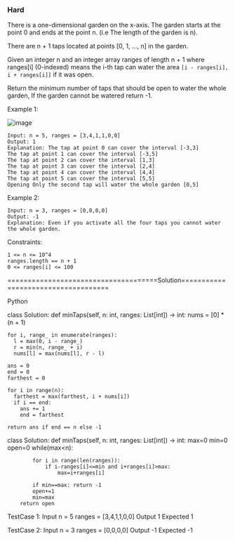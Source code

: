 ### Hard

There is a one-dimensional garden on the x-axis. The garden starts at the point 0 and ends at the point n. (i.e The length of the garden is n).

There are n + 1 taps located at points [0, 1, ..., n] in the garden.

Given an integer n and an integer array ranges of length n + 1 where ranges[i] (0-indexed) means the i-th tap can water the area ```[i - ranges[i], i + ranges[i]]``` if it was open.

Return the minimum number of taps that should be open to water the whole garden, If the garden cannot be watered return -1.

 

Example 1:

![image](https://github.com/Pughal/leetcode_solutions/assets/22728867/35c95087-2856-4204-bb14-f08f9054eaa8)

```
Input: n = 5, ranges = [3,4,1,1,0,0]
Output: 1
Explanation: The tap at point 0 can cover the interval [-3,3]
The tap at point 1 can cover the interval [-3,5]
The tap at point 2 can cover the interval [1,3]
The tap at point 3 can cover the interval [2,4]
The tap at point 4 can cover the interval [4,4]
The tap at point 5 can cover the interval [5,5]
Opening Only the second tap will water the whole garden [0,5]
```

Example 2:
```
Input: n = 3, ranges = [0,0,0,0]
Output: -1
Explanation: Even if you activate all the four taps you cannot water the whole garden.
``` 

Constraints:
```
1 <= n <= 10^4
ranges.length == n + 1
0 <= ranges[i] <= 100
```


=====================================Solution====================================

Python

class Solution:
  def minTaps(self, n: int, ranges: List[int]) -> int:
    nums = [0] * (n + 1)

    for i, range_ in enumerate(ranges):
      l = max(0, i - range_)
      r = min(n, range_ + i)
      nums[l] = max(nums[l], r - l)

    ans = 0
    end = 0
    farthest = 0

    for i in range(n):
      farthest = max(farthest, i + nums[i])
      if i == end:
        ans += 1
        end = farthest

    return ans if end == n else -1


class Solution:
    def minTaps(self, n: int, ranges: List[int]) -> int:
        max=0
        min=0
        open=0
        while(max<n):

            for i in range(len(ranges)):
                if i-ranges[i]<=min and i+ranges[i]>max:
                    max=i+ranges[i]
            
            if min==max: return -1
            open+=1
            min=max
        return open
            
        

TestCase 1:
Input
n =
5
ranges =
[3,4,1,1,0,0]
Output
1
Expected
1


TestCase 2:
Input
n =
3
ranges =
[0,0,0,0]
Output
-1
Expected
-1

